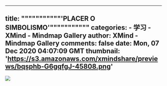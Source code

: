 
---
title: """""""""""'PLACER O SIMBOLISMO'"""""""""""
categories: 
    - 学习
    - XMind - Mindmap Gallery
author: XMind - Mindmap Gallery
comments: false
date: Mon, 07 Dec 2020 04:07:09 GMT
thumbnail: 'https://s3.amazonaws.com/xmindshare/previews/bqsphb-G6gqfgJ-45808.png'
---

<div>   
<img src="https://s3.amazonaws.com/xmindshare/previews/bqsphb-G6gqfgJ-45808.png" referrerpolicy="no-referrer">  
</div>
            